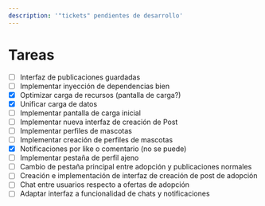 ```yaml
---
description: '"tickets" pendientes de desarrollo'
---
```


# Tareas

* [ ] Interfaz de publicaciones guardadas
* [ ] Implementar inyección de dependencias bien
* [x] Optimizar carga de recursos (pantalla de carga?)
* [x] Unificar carga de datos&#x20;
* [ ] Implementar pantalla de carga inicial
* [ ] Implementar nueva interfaz de creación de Post
* [ ] Implementar perfiles de mascotas
* [ ] Implementar creación de perfiles de mascotas
* [x] Notificaciones por like o comentario (no se puede)
* [ ] Implementar pestaña de perfil ajeno
* [ ] Cambio de pestaña principal entre adopción y publicaciones normales
* [ ] Creación e implementación de interfaz de creación de post de adopción
* [ ] Chat entre usuarios respecto a ofertas de adopción
* [ ] Adaptar interfaz a funcionalidad de chats y notificaciones
